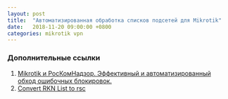 ```yaml
---
layout: post
title:  "Автоматизированная обработка списков подсетей для Mikrotik"
date:   2018-11-20 09:00:00 +0800
categories: mikrotik vpn
---
```


### Дополнительные ссылки
1. [Mikrotik и РосКомНадзор. Эффективный и автоматизированный обход ошибочных блокировок.](https://medium.com/@Croozy/mikrotik-и-роскомнадзор-эффективный-и-автоматизированный-обход-ошибочных-блокировок-b58647f7d314)
2. [Convert RKN List to rsc](https://gist.github.com/g3rhard/84c869e4cf8a433a0285384a9536f33b)
